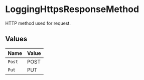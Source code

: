 # LoggingHttpsResponseMethod

HTTP method used for request.


## Values

| Name   | Value  |
| ------ | ------ |
| `Post` | POST   |
| `Put`  | PUT    |